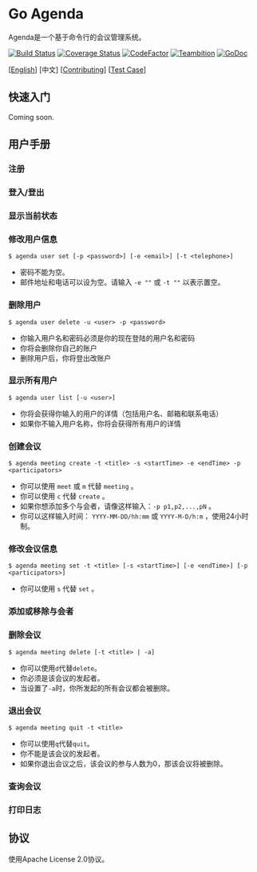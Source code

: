 # Go Agenda

Agenda是一个基于命令行的会议管理系统。

[![Build Status](https://travis-ci.org/MegaShow/goagenda.svg?branch=master)](https://travis-ci.org/MegaShow/goagenda)
[![Coverage Status](https://coveralls.io/repos/github/MegaShow/goagenda/badge.svg)](https://coveralls.io/github/MegaShow/goagenda)
[![CodeFactor](https://www.codefactor.io/repository/github/megashow/goagenda/badge)](https://www.codefactor.io/repository/github/megashow/goagenda)
[![Teambition](https://img.shields.io/badge/teambition-tasks-ff69b4.svg)](https://www.teambition.com/project/5bc6ffbaf10ae90018184bd0/)
[![GoDoc](https://godoc.org/github.com/MegaShow/goagenda?status.svg)](https://godoc.org/github.com/MegaShow/goagenda)

\[[English](README.md)\]  [中文]  \[[Contributing](CONTRIBUTING.md)\] \[[Test Case](test/TEST_CASE.md)\]

## 快速入门

Coming soon.

## 用户手册

### 注册

### 登入/登出

### 显示当前状态

### 修改用户信息

```
$ agenda user set [-p <password>] [-e <email>] [-t <telephone>]
```

- 密码不能为空。
- 邮件地址和电话可以设为空。请输入 `-e ""` 或 `-t ""` 以表示置空。

### 删除用户

```
$ agenda user delete -u <user> -p <password>
```

- 你输入用户名和密码必须是你的现在登陆的用户名和密码
- 你将会删除你自己的账户
- 删除用户后，你将登出改账户

### 显示所有用户

```
$ agenda user list [-u <user>]
```
 - 你将会获得你输入的用户的详情（包括用户名、邮箱和联系电话）
 - 如果你不输入用户名称，你将会获得所有用户的详情

### 创建会议

```
$ agenda meeting create -t <title> -s <startTime> -e <endTime> -p <participators>
```

- 你可以使用 `meet` 或 `m` 代替 `meeting` 。
- 你可以使用 `c` 代替 `create` 。
- 如果你想添加多个与会者，请像这样输入：`-p p1,p2,...,pN` 。
- 你可以这样输入时间： `YYYY-MM-DD/hh:mm` 或 `YYYY-M-D/h:m` ，使用24小时制。

### 修改会议信息

```
$ agenda meeting set -t <title> [-s <startTime>] [-e <endTime>] [-p <participators>]
```

- 你可以使用 `s` 代替 `set` 。

### 添加或移除与会者

### 删除会议

```
$ agenda meeting delete [-t <title> | -a]
```

* 你可以使用`d`代替`delete`。
* 你必须是该会议的发起者。
* 当设置了`-a`时，你所发起的所有会议都会被删除。

###  退出会议

```
$ agenda meeting quit -t <title>
```

* 你可以使用`q`代替`quit`。
* 你不能是该会议的发起者。
* 如果你退出会议之后，该会议的参与人数为0，那该会议将被删除。

### 查询会议

### 打印日志

## 协议

使用Apache License 2.0协议。

